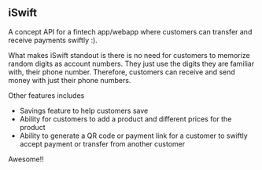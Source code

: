 ## iSwift

A concept API for a fintech app/webapp where customers can transfer and receive payments swiftly :).

What makes iSwift standout is there is no need for customers to memorize random digits as account numbers. They just use the digits they are familiar with, their phone number.
Therefore, customers can receive and send money with just their phone numbers. 

Other features includes 
- Savings feature to help customers save
- Ability for customers to add a product and different prices for the product
- Ability to generate a QR code or payment link for a customer to swiftly accept payment or transfer from another customer

Awesome!!
